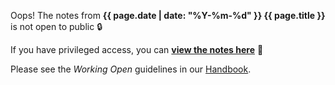 Oops! The notes from **{{ page.date | date: "%Y-%m-%d" }} {{ page.title }}** is not open to public :lock:

If you have privileged access, you can <a href="{{ site.organizing-private }}/{{ page.path | remove: '_posts/private/' }}">**view the notes here**</a> :key:

Please see the _Working Open_ guidelines in our [Handbook](https://handbook.hypha.coop/working-open.html).

